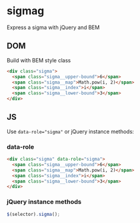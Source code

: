 # sigmag
Express a sigma with jQuery and BEM

## DOM
Build with BEM style class
```html
<div class="sigma">
  <span class="sigma__upper-bound">6</span>
  <span class="sigma__map">Math.pow(i, 2)</span>
  <span class="sigma__index">i</span>
  <span class="sigma__lower-bound">3</span>
</div>
```

## JS
Use `data-role="sigma"` or jQuery instance methods:
### data-role
```html
<div class="sigma" data-role="sigma">
  <span class="sigma__upper-bound">6</span>
  <span class="sigma__map">Math.pow(i, 2)</span>
  <span class="sigma__index">i</span>
  <span class="sigma__lower-bound">3</span>
</div>
```
### jQuery instance methods
```js
$(selector).sigma();
```
